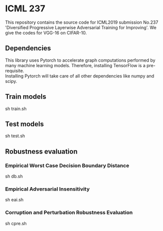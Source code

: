 ICML 237
==

This repository contains the source code for ICML2019 submission No.237 'Diversified Progressive Layerwise Adversarial Training for Improving'. We give the codes for VGG-16 on CIFAR-10.


Dependencies
--
This library uses Pytorch to accelerate graph computations performed by many machine learning models. Therefore, installing TensorFlow is a pre-requisite.<br>
Installing Pytorch will take care of all other dependencies like numpy and scipy.

Train models
--
sh train.sh

Test models
--
sh test.sh

Robustness evaluation
--
### Empirical Worst Case Decision Boundary Distance
sh db.sh
### Empirical Adversarial Insensitivity
sh eai.sh
### Corruption and Perturbation Robustness Evaluation
sh cpre.sh
